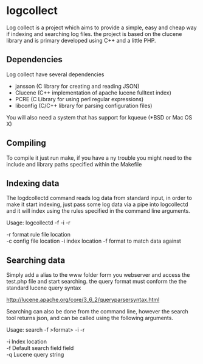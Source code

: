 logcollect
==========
Log collect is a project which aims to provide a simple, easy and
cheap way if indexing and searching log files. the project is based
on the clucene library and is primary developed using C++ and a little
PHP.


Dependencies
------------
Log collect have several dependencies

- jansson (C library for creating and reading JSON)
- Clucene (C++ implementation of apache lucene fulltext index)
- PCRE (C Library for using perl regular expressions)
- libconfig (C/C++ library for parsing configuration files)

You will also need a system that has support for kqueue (*BSD or Mac OS X)


Compiling
---------
To compile it just run make, if you have a ny trouble you might need to
the include and library paths specified within the Makefile


Indexing data
-------------
The logdcollectd command reads log data from standard input, 
in order to make it start indexing, just pass some log data
via a pipe into logcollectd and it will index using the rules
specified in the command line arguments.


Usage: logcollectd -f <format> -i <index> -r <rules>  
  
   -r format rule file location  
   -c config file location
   -i index location 
   -f format to match data against  
  

Searching data
--------------
Simply add a alias to the www folder form you webserver and
access the test.php file and start searching. the query format
must conform the the standard lucene query syntax

http://lucene.apache.org/core/3_6_2/queryparsersyntax.html


Searching can also be done from the command line, however
the search tool returns json, and can be called using the
following arguments.

Usage: search -f &gt;format> -i <index> -r <rules>  
  
   -i Index location  
   -f Default search field field  
   -q Lucene query string  



